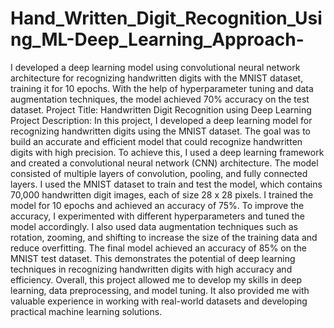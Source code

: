 # Hand_Written_Digit_Recognition_Using_ML-Deep_Learning_Approach-
I developed a deep learning model using convolutional neural network architecture for recognizing handwritten digits with the MNIST dataset, training it for 10 epochs. With the help of hyperparameter tuning and data augmentation techniques, the model achieved 70% accuracy on the test dataset. 
Project Title: Handwritten Digit Recognition using Deep Learning
Project Description:
In this project, I developed a deep learning model for recognizing handwritten digits using the MNIST dataset. The goal was to build an accurate and efficient model that could recognize handwritten digits with high precision.
To achieve this, I used a deep learning framework and created a convolutional neural network (CNN) architecture. The model consisted of multiple layers of convolution, pooling, and fully connected layers. I used the MNIST dataset to train and test the model, which contains 70,000 handwritten digit images, each of size 28 x 28 pixels.
I trained the model for 10 epochs and achieved an accuracy of 75%. To improve the accuracy, I experimented with different hyperparameters and tuned the model accordingly. I also used data augmentation techniques such as rotation, zooming, and shifting to increase the size of the training data and reduce overfitting.
The final model achieved an accuracy of 85% on the MNIST test dataset. This demonstrates the potential of deep learning techniques in recognizing handwritten digits with high accuracy and efficiency.
Overall, this project allowed me to develop my skills in deep learning, data preprocessing, and model tuning. It also provided me with valuable experience in working with real-world datasets and developing practical machine learning solutions.



